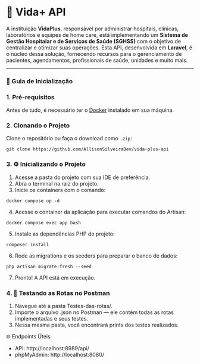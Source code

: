 # 💚 Vida+ API

A instituição **VidaPlus**, responsável por administrar hospitais, clínicas, laboratórios e equipes de home care, está implementando um **Sistema de Gestão Hospitalar e de Serviços de Saúde (SGHSS)** com o objetivo de centralizar e otimizar suas operações. Esta API, desenvolvida em **Laravel**, é o núcleo dessa solução, fornecendo recursos para o gerenciamento de pacientes, agendamentos, profissionais de saúde, unidades e muito mais.

---

 ### 🚀 Guia de Inicialização

### 1. Pré-requisitos

Antes de tudo, é necessário ter o [Docker](https://www.docker.com/) instalado em sua máquina.

### 2. Clonando o Projeto

Clone o repositório ou faça o download como `.zip`:

```
git clone https://github.com/AllisonSilveiraDev/vida-plus-api
```

### 3. ⚙️ Inicializando o Projeto
1. Acesse a pasta do projeto com sua IDE de preferência.
2. Abra o terminal na raiz do projeto.
3. Inicie os containers com o comando:
```
docker compose up -d
```
4. Acesse o container da aplicação para executar comandos do Artisan:
```
docker compose exec app bash
```
5. Instale as dependências PHP do projeto:
```
composer install
```
6. Rode as migrations e os seeders para preparar o banco de dados:
```
php artisan migrate:fresh --seed
```
7. Pronto! A API está em execução.

### 4. 🧪 Testando as Rotas no Postman
 1. Navegue até a pasta Testes-das-rotas/.
 2. Importe o arquivo .json no Postman — ele contém todas as rotas implementadas e seus testes.
 3. Nessa mesma pasta, você encontrará prints dos testes realizados.

🌐 Endpoints Úteis
- API: http://localhost:8989/api/
- phpMyAdmin: http://localhost:8080/
